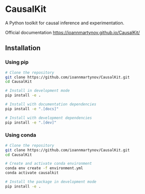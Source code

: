 # CausalKit

A Python toolkit for causal inference and experimentation.

Official documentation https://ioannmartynov.github.io/CausalKit/

## Installation

### Using pip

```bash
# Clone the repository
git clone https://github.com/ioannmartynov/CausalKit.git
cd CausalKit

# Install in development mode
pip install -e .

# Install with documentation dependencies
pip install -e ".[docs]"

# Install with development dependencies
pip install -e ".[dev]"
```

### Using conda

```bash
# Clone the repository
git clone https://github.com/ioannmartynov/CausalKit.git
cd CausalKit

# Create and activate conda environment
conda env create -f environment.yml
conda activate causalkit

# Install the package in development mode
pip install -e .
```
